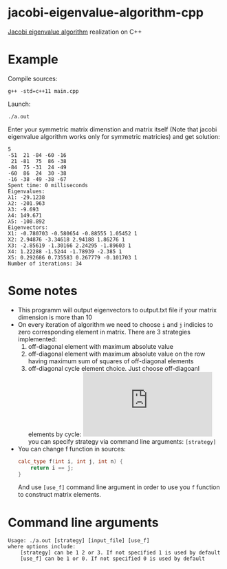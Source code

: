 # jacobi-eigenvalue-algorithm-cpp
[Jacobi eigenvalue algorithm](https://en.wikipedia.org/wiki/Jacobi_eigenvalue_algorithm) realization on C++

# Example
Compile sources:
```
g++ -std=c++11 main.cpp
```
Launch:
```
./a.out
```
Enter your symmetric matrix dimenstion and matrix itself (Note that jacobi eigenvalue algorithm works only for symmetric matricies) and get solution:
```
5
-51  21 -84 -60 -16 
 21 -81  75  86 -38 
-84  75 -31  24 -49 
-60  86  24  30 -38 
-16 -38 -49 -38 -67 
Spent time: 0 milliseconds
Eigenvalues: 
λ1: -29.1238
λ2: -201.963
λ3: -9.693
λ4: 149.671
λ5: -108.892
Eigenvectors:
X1: -0.780703 -0.580654 -0.88555 1.05452 1 
X2: 2.94876 -3.34618 2.94188 1.86276 1 
X3: -2.85619 -1.30166 2.24295 -1.89603 1 
X4: 1.22288 -1.5244 -1.78939 -2.385 1 
X5: 0.292686 0.735583 0.267779 -0.101703 1 
Number of iterations: 34
```
# Some notes
* This programm will output eigenvectors to output.txt file if your matrix dimension is more than 10
* On every iteration of algorithm we need to choose `i` and `j` indicies to zero corresponding element in matrix. There are 3 strategies implemented: 
  1. off-diagonal element with maximum absolute value
  2. off-diagonal element with maximum absolute value on the row having maximum sum of squares of off-diagonal elements
  3. off-diagonal cycle element choice. Just choose off-diagoanl elements by cycle: 
     ![note](https://latex.codecogs.com/gif.latex?a_%7B12%7D%2C%20a_%7B13%7D%2C%20a_%7B14%7D%2C%20...%2C%20a_%7B21%7D%2C%20a_%7B23%7D%2C%20a_%7B24%7D%2C%20...)  
  you can specify strategy via command line arguments: `[strategy]`
* You can change f function in sources:
  ```cpp
  calc_type f(int i, int j, int n) {
      return i == j;
  }
  ```
  And use `[use_f]` command line argument in order to use you `f` function to construct matrix elements.
  
# Command line arguments
```
Usage: ./a.out [strategy] [input_file] [use_f]
where options include:
    [strategy] can be 1 2 or 3. If not specified 1 is used by default
    [use_f] can be 1 or 0. If not specified 0 is used by default
```
